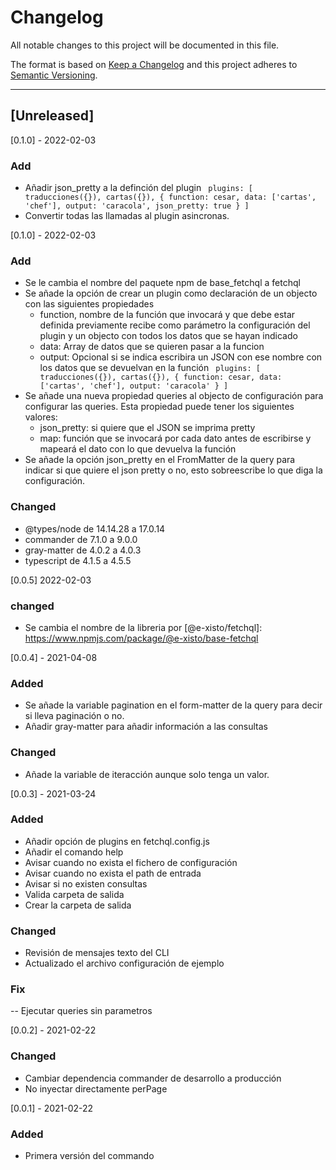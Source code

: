 # Changelog

All notable changes to this project will be documented in this file.

The format is based on [Keep a Changelog](http://keepachangelog.com/en/1.0.0/)
and this project adheres to [Semantic Versioning](http://semver.org/spec/v2.0.0.html).

---

## [Unreleased]


[0.1.0] - 2022-02-03

### Add

- Añadir json_pretty a la definción del plugin
    `
    plugins: [
		traducciones({}),
		cartas({}),
        {
            function: cesar,
            data: ['cartas', 'chef'],
            output: 'caracola',
            json_pretty: true
        }
	]`
- Convertir todas las llamadas al plugin asincronas.


[0.1.0] - 2022-02-03

### Add
- Se le cambia el nombre del paquete npm de base_fetchql a fetchql
- Se añade la opción de crear un plugin como declaración de un objecto con las siguientes propiedades
    - function, nombre de la función que invocará y que debe estar definida previamente recibe como parámetro la configuración del plugin y un objecto con todos los datos que se hayan indicado
    - data: Array de datos que se quieren pasar a la funcion
    - output: Opcional si se indica escribira un JSON con ese nombre con los datos que se devuelvan en la función
    `
    plugins: [
		traducciones({}),
		cartas({}),
        {
            function: cesar,
            data: ['cartas', 'chef'],
            output: 'caracola'
        }
	]`
- Se añade una nueva propiedad queries al objecto de configuración para configurar las queries. Esta propiedad puede tener los siguientes valores:
    - json_pretty: si quiere que el JSON se imprima pretty
    - map: función que se invocará por cada dato antes de escribirse y mapeará el dato con lo que devuelva la función
- Se añade la opción json_pretty en el FromMatter de la query para indicar si que quiere el json pretty o no, esto sobreescribe lo que diga la configuración.

### Changed
- @types/node de 14.14.28 a 17.0.14
- commander de 7.1.0 a 9.0.0
- gray-matter de 4.0.2 a 4.0.3
- typescript de 4.1.5 a 4.5.5


[0.0.5] 2022-02-03

### changed

- Se cambia el nombre de la libreria por [@e-xisto/fetchql]: https://www.npmjs.com/package/@e-xisto/base-fetchql


[0.0.4] - 2021-04-08

### Added
- Se añade la variable pagination en el form-matter de la query para decir si lleva paginación o no.
- Añadir gray-matter para añadir información a las consultas

### Changed
- Añade la variable de iteracción aunque solo tenga un valor.

[0.0.3] - 2021-03-24

### Added

- Añadir opción de plugins en fetchql.config.js
- Añadir el comando help
- Avisar cuando no exista el fichero de configuración
- Avisar cuando no exista el path de entrada
- Avisar si no existen consultas
- Valida carpeta de salida
- Crear la carpeta de salida


### Changed

- Revisión de mensajes texto del CLI
- Actualizado el archivo configuración de ejemplo

### Fix

-- Ejecutar queries sin parametros

[0.0.2] - 2021-02-22

### Changed

- Cambiar dependencia commander de desarrollo a producción
- No inyectar directamente perPage

[0.0.1] - 2021-02-22

### Added

- Primera versión del commando